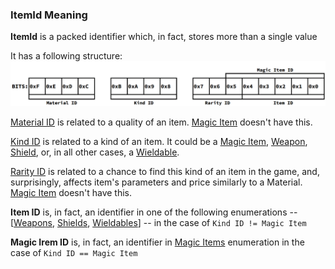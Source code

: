 ### ItemId Meaning

**ItemId** is a packed identifier which, in fact, stores more than a single value

It has a following structure:
![ItemId structure](./ItemId.gif)

[Material ID](../Enumerations/ItemMaterial.md) is related to a quality of an item. [Magic Item](../Enumerations/MagicItem.md) doesn't have this.

[Kind ID](../Enumerations/ItemKind.md) is related to a kind of an item. It could be a [Magic Item](../Enumerations/MagicItem.md), [Weapon](../Enumerations/WeaponItem.md), [Shield](../Enumerations/ShieldItem.md), or, in all other cases, a [Wieldable](../Enumerations/WieldableItem.md).

[Rarity ID](../Enumerations/ItemRariry.md) is related to a chance to find this kind of an item in the game, and, surprisingly, affects item's parameters and price similarly to a Material. [Magic Item](../Enumerations/MagicItem.md) doesn't have this.

**Item ID** is, in fact, an identifier in one of the following enumerations -- [[Weapons](../Enumerations/WeaponItem.md), [Shields](../Enumerations/ShieldItem.md), [Wieldables](../Enumerations/WieldableItem.md)] -- in the case of `Kind ID != Magic Item`

**Magic Irem ID** is, in fact, an identifier in [Magic Items](../Enumerations/MagicItem.md) enumeration in the case of `Kind ID == Magic Item`
